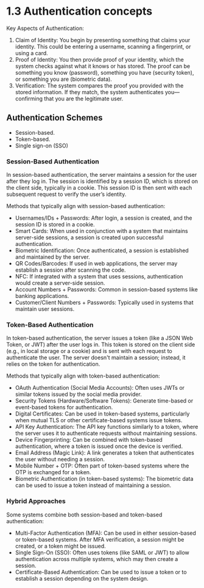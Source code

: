 # 1.3 Authentication concepts

Key Aspects of Authentication:
1. Claim of Identity:
You begin by presenting something that claims your identity. This could be entering a username, scanning a fingerprint, or using a card.
2. Proof of Identity:
You then provide proof of your identity, which the system checks against what it knows or has stored. The proof can be something you know (password), something you have (security token), or something you are (biometric data).
3. Verification:
The system compares the proof you provided with the stored information. If they match, the system authenticates you—confirming that you are the legitimate user.


## Authentication Schemes

- Session-based.
- Token-based.
- Single sign-on (SSO)


### Session-Based Authentication

In session-based authentication, the server maintains a session for the user after they log in. 
The session is identified by a session ID, which is stored on the client side, typically in a cookie. 
This session ID is then sent with each subsequent request to verify the user’s identity.

Methods that typically align with session-based authentication:
- Usernames/IDs + Passwords: After login, a session is created, and the session ID is stored in a cookie.
- Smart Cards: When used in conjunction with a system that maintains server-side sessions, a session is created upon successful authentication.
- Biometric Identification: Once authenticated, a session is established and maintained by the server.
- QR Codes/Barcodes: If used in web applications, the server may establish a session after scanning the code.
- NFC: If integrated with a system that uses sessions, authentication would create a server-side session.
- Account Numbers + Passwords: Common in session-based systems like banking applications.
- Customer/Client Numbers + Passwords: Typically used in systems that maintain user sessions.


### Token-Based Authentication

In token-based authentication, the server issues a token (like a JSON Web Token, or JWT) after the user logs in. 
This token is stored on the client side (e.g., in local storage or a cookie) and is sent with each request to authenticate the user. 
The server doesn't maintain a session; instead, it relies on the token for authentication.

Methods that typically align with token-based authentication:

- OAuth Authentication (Social Media Accounts): Often uses JWTs or similar tokens issued by the social media provider.
- Security Tokens (Hardware/Software Tokens): Generate time-based or event-based tokens for authentication.
- Digital Certificates: Can be used in token-based systems, particularly when mutual TLS or other certificate-based systems issue tokens.
- API Key Authentication: The API key functions similarly to a token, where the server uses it to authenticate requests without maintaining sessions.
- Device Fingerprinting: Can be combined with token-based authentication, where a token is issued once the device is verified.
- Email Address (Magic Link): A link generates a token that authenticates the user without needing a session.
- Mobile Number + OTP: Often part of token-based systems where the OTP is exchanged for a token.
- Biometric Authentication (in token-based systems): The biometric data can be used to issue a token instead of maintaining a session.


### Hybrid Approaches

Some systems combine both session-based and token-based authentication:

- Multi-Factor Authentication (MFA): Can be used in either session-based or token-based systems. After MFA verification, a session might be created, or a token might be issued.
- Single Sign-On (SSO): Often uses tokens (like SAML or JWT) to allow authentication across multiple systems, which may then create a session.
- Certificate-Based Authentication: Can be used to issue a token or to establish a session depending on the system design.